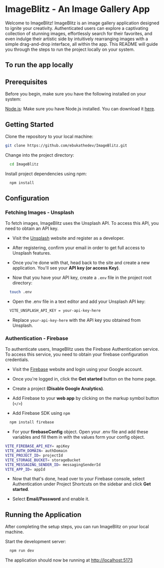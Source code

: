 # ImageBlitz - An Image Gallery App

Welcome to ImageBlitz! ImageBlitz is an image gallery application designed to ignite your creativity. Authenticated users can explore a captivating collection of stunning images, effortlessly search for their favorites, and even indulge their artistic side by intuitively rearranging images with a simple drag-and-drop interface, all within the app. This README will guide you through the steps to run the project locally on your system.

## To run the app locally

## Prerequisites

Before you begin, make sure you have the following installed on your system:

[Node.js](https://nodejs.org/en): Make sure you have Node.js installed. You can download it [here](https://nodejs.org/en).

## Getting Started

Clone the repository to your local machine:

```bash
git clone https://github.com/ebukathedev/ImageBlitz.git
```

Change into the project directory:

```bash
  cd ImageBlitz
```

Install project dependencies using npm:

```bash
  npm install
```

## Configuration

### Fetching Images - Unsplash

To fetch images, ImageBlitz uses the Unsplash API. To access this API, you need to obtain an API key.

-   Visit the [Unsplash](https://unsplash.com/developers) website and register as a developer.

-   After registering, confirm your email in order to get full access to Unsplash features.

-   Once you're done with that, head back to the site and create a new application. You'll see your **API key (or access Key)**.

-   Now that you have your API key, create a `.env` file in the project root directory:

```bash
  touch .env
```

-   Open the .env file in a text editor and add your Unsplash API key:

```bash
  VITE_UNSPLASH_API_KEY = your-api-key-here
```

-   Replace `your-api-key-here` with the API key you obtained from Unsplash.

### Authentication - Firebase

To authenticate users, ImageBlitz uses the Firebase Authentication service. To access this service, you need to obtain your firebase configuration credentials.

-   Visit the [Firebase](https://firebase.google.com/) website and login using your Google account.

-   Once you're logged in, click the **Get started** button on the home page.

-   Create a project **(Disable Google Analytics)**.

-   Add Firebase to your **web app** by clicking on the markup symbol button (`</>`)

-   Add Firebase SDK using `npm`

```bash
  npm install firebase
```

-   For your **firebaseConfig** object. Open your .env file and add these variables and fill them in with the values form your config object.

```bash
VITE_FIREBASE_API_KEY= apiKey
VITE_AUTH_DOMAIN= authDomain
VITE_PROJECT_ID= projectId
VITE_STORAGE_BUCKET= storageBucket
VITE_MESSAGING_SENDER_ID= messagingSenderId
VITE_APP_ID= appId
```

-   Now that that's done, head over to your Firebase console, select Authentication under Project Shortcuts on the sidebar and click **Get started**.

-   Select **Email/Password** and enable it.

## Running the Application

After completing the setup steps, you can run ImageBlitz on your local machine.

Start the development server:

```bash
  npm run dev
```

The application should now be running at <http://localhost:5173>
